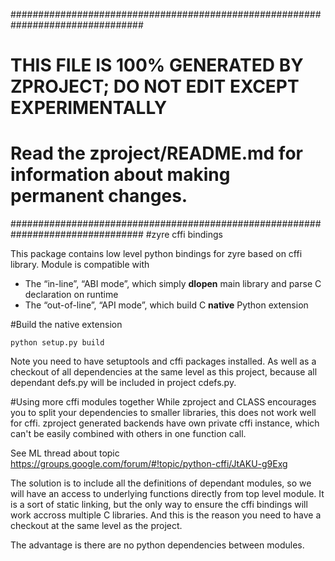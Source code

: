################################################################################
#  THIS FILE IS 100% GENERATED BY ZPROJECT; DO NOT EDIT EXCEPT EXPERIMENTALLY  #
#  Read the zproject/README.md for information about making permanent changes. #
################################################################################
#zyre cffi bindings

This package contains low level python bindings for zyre based on cffi library.
Module is compatible with 
 * The “in-line”, “ABI mode”, which simply **dlopen** main library and parse C declaration on runtime
 * The “out-of-line”, “API mode”, which build C **native** Python extension

#Build the native extension

    python setup.py build

Note you need to have setuptools and cffi packages installed. As well as a checkout of all dependencies
at the same level as this project, because all dependant defs.py will be included in project cdefs.py.

#Using more cffi modules together
While zproject and CLASS encourages you to split your dependencies to smaller libraries, this does
not work well for cffi. zproject generated backends have own private cffi instance, which can't
be easily combined with others in one function call.

See ML thread about topic https://groups.google.com/forum/#!topic/python-cffi/JtAKU-g9Exg

The solution is to include all the definitions of dependant modules, so we will have an access
to underlying functions directly from top level module. It is a sort of static linking, but
the only way to ensure the cffi bindings will work accross multiple C libraries. And this is the
reason you need to have a checkout at the same level as the project.

The advantage is there are no python dependencies between modules.

